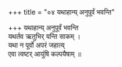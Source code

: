 +++
title = "०४ यथाहान्य् अनुपूर्वं भवन्ति"

+++
यथाहान्य् अनुपूर्वं भवन्ति  
यथर्तव ऋतुभिर् यन्ति साकम् ।  
यथा न पूर्वो अपरं जहात्य्  
एवा त्वष्टर् आयुंषि कल्पयैषाम् ॥
